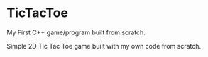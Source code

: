 # TicTacToe
My First C++ game/program built from scratch.

Simple 2D Tic Tac Toe game built with my own code from scratch.
